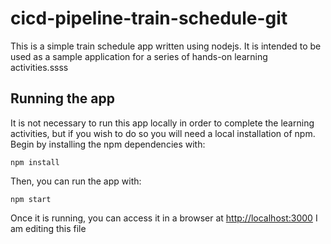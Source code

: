 # cicd-pipeline-train-schedule-git

This is a simple train schedule app written using nodejs. It is intended to be used as a sample application for a series of hands-on learning activities.ssss

## Running the app

It is not necessary to run this app locally in order to complete the learning activities, but if you wish to do so you will need a local installation of npm. Begin by installing the npm dependencies with:

    npm install

Then, you can run the app with:

    npm start

Once it is running, you can access it in a browser at [http://localhost:3000](http://localhost:3000)
I am editing this file
